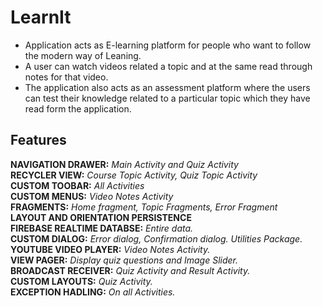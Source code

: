 # LearnIt
<ul>
<li>
Application acts as E-learning platform for people who want to follow the modern way of Leaning.
</li>
<li>
A user can watch videos related a topic and at the same read through notes for that video.
</li>
<li>
The application also acts as an assessment platform where the users can test their knowledge related to a particular topic which they have read form the application.
</li>
</ul>

## Features
**NAVIGATION DRAWER:** *Main Activity and Quiz Activity* <br>
**RECYCLER VIEW:** *Course Topic Activity, Quiz Topic Activity*<br> 
**CUSTOM TOOBAR:** *All Activities* <br>
**CUSTOM MENUS:** *Video Notes Activity* <br> 
**FRAGMENTS:** *Home fragment, Topic Fragments, Error Fragment* <br> 
**LAYOUT AND ORIENTATION PERSISTENCE** <br>
**FIREBASE REALTIME DATABSE:** *Entire data.* <br>
**CUSTOM DIALOG:** *Error dialog, Confirmation dialog. Utilities Package.* <br>
**YOUTUBE VIDEO PLAYER:** *Video Notes Activity.* <br>
**VIEW PAGER:** *Display quiz questions and Image Slider.* <br>
**BROADCAST RECEIVER:** *Quiz Activity and Result Activity.* <br>
**CUSTOM LAYOUTS:** *Quiz Activity.* <br>
**EXCEPTION HADLING:** *On all Activities.* <br> 
